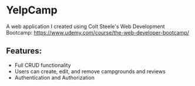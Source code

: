 # YelpCamp
A web application I created using Colt Steele's Web Development Bootcamp: https://www.udemy.com/course/the-web-developer-bootcamp/

## Features: 
- Full CRUD functionality
- Users can create, edit, and remove campgrounds and reviews
- Authentication and Authorization
